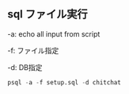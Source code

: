 ## sql ファイル実行
-a: echo all input from script

-f: ファイル指定

-d: DB指定

```sql
psql -a -f setup.sql -d chitchat
```
